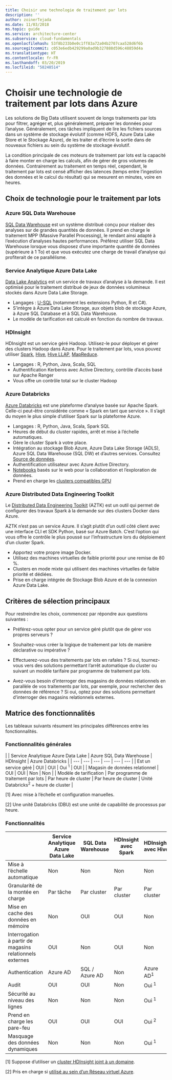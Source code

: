 ```yaml
---
title: Choisir une technologie de traitement par lots
description: ''
author: zoinerTejada
ms.date: 11/03/2018
ms.topic: guide
ms.service: architecture-center
ms.subservice: cloud-fundamentals
ms.openlocfilehash: 53f8b233b0e0c1ff83a72a04b2707caa528d6f6b
ms.sourcegitcommit: c053e6edb429299a0ad9b327888d596c48859d4a
ms.translationtype: HT
ms.contentlocale: fr-FR
ms.lasthandoff: 03/20/2019
ms.locfileid: "58248514"
---
```

# <a name="choosing-a-batch-processing-technology-in-azure"></a>Choisir une technologie de traitement par lots dans Azure

Les solutions de Big Data utilisent souvent de longs traitements par lots pour filtrer, agréger et, plus généralement, préparer les données pour l’analyse. Généralement, ces tâches impliquent de lire les fichiers sources dans un système de stockage évolutif (comme HDFS, Azure Data Lake Store et le Stockage Azure), de les traiter et d’écrire la sortie dans de nouveaux fichiers au sein du système de stockage évolutif.

La condition principale de ces moteurs de traitement par lots est la capacité à faire monter en charge les calculs, afin de gérer de gros volumes de données. Contrairement au traitement en temps réel, cependant, le traitement par lots est censé afficher des latences (temps entre l’ingestion des données et le calcul du résultat) qui se mesurent en minutes, voire en heures.

## <a name="technology-choices-for-batch-processing"></a>Choix de technologie pour le traitement par lots

### <a name="azure-sql-data-warehouse"></a>Azure SQL Data Warehouse

[SQL Data Warehouse](/azure/sql-data-warehouse/) est un système distribué conçu pour réaliser des analyses sur de grandes quantités de données. Il prend en charge le traitement MPP (Massive Parallel Processing), le rendant ainsi adapté à l’exécution d’analyses hautes performances. Préférez utiliser SQL Data Warehouse lorsque vous disposez d’une importante quantité de données (supérieure à 1 To) et que vous exécutez une charge de travail d’analyse qui profiterait de ce parallélisme.

### <a name="azure-data-lake-analytics"></a>Service Analytique Azure Data Lake

[Data Lake Analytics](/azure/data-lake-analytics/data-lake-analytics-overview) est un service de travaux d’analyse à la demande. Il est optimisé pour le traitement distribué de jeux de données volumineux stockés dans Azure Data Lake Storage.

- Langages : [U-SQL](/azure/data-lake-analytics/data-lake-analytics-u-sql-get-started) (notamment les extensions Python, R et C#).
- S’intègre à Azure Data Lake Storage, aux objets blob de stockage Azure, à Azure SQL Database et à SQL Data Warehouse.
- Le modèle de tarification est calculé en fonction du nombre de travaux.

### <a name="hdinsight"></a>HDInsight

HDInsight est un service géré Hadoop. Utilisez-le pour déployer et gérer des clusters Hadoop dans Azure. Pour le traitement par lots, vous pouvez utiliser [Spark](/azure/hdinsight/spark/apache-spark-overview), [Hive](/azure/hdinsight/hadoop/hdinsight-use-hive), [Hive LLAP](/azure/hdinsight/interactive-query/apache-interactive-query-get-started), [MapReduce](/azure/hdinsight/hadoop/hdinsight-use-mapreduce).

- Langages : R, Python, Java, Scala, SQL
- Authentification Kerberos avec Active Directory, contrôle d’accès basé sur Apache Ranger
- Vous offre un contrôle total sur le cluster Hadoop

### <a name="azure-databricks"></a>Azure Databricks

[Azure Databricks](/azure/azure-databricks/) est une plateforme d’analyse basée sur Apache Spark. Celle-ci peut-être considérée comme « Spark en tant que service ». Il s’agit du moyen le plus simple d’utiliser Spark sur la plateforme Azure.

- Langages : R, Python, Java, Scala, Spark SQL
- Heures de début du cluster rapides, arrêt et mise à l’échelle automatiques.
- Gère le cluster Spark à votre place.
- Intégration au stockage Blob Azure, Azure Data Lake Storage (ADLS), Azure SQL Data Warehouse (SQL DW) et d’autres services. Consultez [Source de données](https://docs.azuredatabricks.net/spark/latest/data-sources/index.html).
- Authentification utilisateur avec Azure Active Directory.
- [Notebooks](https://docs.azuredatabricks.net/user-guide/notebooks/index.html) basés sur le web pour la collaboration et l’exploration de données.
- Prend en charge les [clusters compatibles GPU](https://docs.azuredatabricks.net/user-guide/clusters/gpu.html)

### <a name="azure-distributed-data-engineering-toolkit"></a>Azure Distributed Data Engineering Toolkit

Le [Distributed Data Engineering Toolkit](https://github.com/azure/aztk) (AZTK) est un outil qui permet de configurer des travaux Spark à la demande sur des clusters Docker dans Azure.

AZTK n’est pas un service Azure. Il s’agit plutôt d’un outil côté client avec une interface CLI et SDK Python, basé sur Azure Batch. C’est l’option qui vous offre le contrôle le plus poussé sur l’infrastructure lors du déploiement d’un cluster Spark.

- Apportez votre propre image Docker.
- Utilisez des machines virtuelles de faible priorité pour une remise de 80 %.
- Clusters en mode mixte qui utilisent des machines virtuelles de faible priorité et dédiées.
- Prise en charge intégrée de Stockage Blob Azure et de la connexion Azure Data Lake.

## <a name="key-selection-criteria"></a>Critères de sélection principaux

Pour restreindre les choix, commencez par répondre aux questions suivantes :

- Préférez-vous opter pour un service géré plutôt que de gérer vos propres serveurs ?

- Souhaitez-vous créer la logique de traitement par lots de manière déclarative ou impérative ?

- Effectuerez-vous des traitements par lots en rafales ? Si oui, tournez-vous vers des solutions permettant l’arrêt automatique du cluster ou suivant un modèle tarifaire par programme de traitement par lots.

- Avez-vous besoin d’interroger des magasins de données relationnels en parallèle de vos traitements par lots, par exemple, pour rechercher des données de référence ? Si oui, optez pour des solutions permettant d’interroger des magasins relationnels externes.

## <a name="capability-matrix"></a>Matrice des fonctionnalités

Les tableaux suivants résument les principales différences entre les fonctionnalités.

### <a name="general-capabilities"></a>Fonctionnalités générales

<!-- markdownlint-disable MD033 -->

| | Service Analytique Azure Data Lake | Azure SQL Data Warehouse | HDInsight | Azure Databricks |
| --- | --- | --- | --- | --- | --- |
| Est un service géré | OUI | OUI | Oui <sup>1</sup> | OUI |
| Magasin de données relationnel | OUI | OUI | Non  | Non  |
| Modèle de tarification | Par programme de traitement par lots | Par heure de cluster | Par heure de cluster | Unité Databricks<sup>2</sup> + heure de cluster |

[1] Avec mise à l’échelle et configuration manuelles.

[2] Une unité Databricks (DBU) est une unité de capabilité de processus par heure.

### <a name="capabilities"></a>Fonctionnalités

| | Service Analytique Azure Data Lake | SQL Data Warehouse | HDInsight avec Spark | HDInsight avec Hive | HDInsight avec Hive LLAP | Azure Databricks |
| --- | --- | --- | --- | --- | --- | --- |
| Mise à l’échelle automatique | Non  | Non  | Non  | Non  | Non  | OUI |
| Granularité de la montée en charge  | Par tâche | Par cluster | Par cluster | Par cluster | Par cluster | Par cluster |
| Mise en cache des données en mémoire | Non  | OUI | OUI | Non  | OUI | OUI |
| Interrogation à partir de magasins relationnels externes | OUI | Non  | OUI | Non  | Non  | OUI |
| Authentication  | Azure AD | SQL / Azure AD | Non  | Azure AD<sup>1</sup> | Azure AD<sup>1</sup> | Azure AD |
| Audit  | OUI | OUI | Non  | Oui <sup>1</sup> | Oui <sup>1</sup> | OUI |
| Sécurité au niveau des lignes | Non  | Non  | Non  | Oui <sup>1</sup> | Oui <sup>1</sup> | Non  |
| Prend en charge les pare-feu | OUI | OUI | OUI | Oui <sup>2</sup> | Oui <sup>2</sup> | Non  |
| Masquage des données dynamiques | Non  | Non  | Non  | Oui <sup>1</sup> | Oui <sup>1</sup> | Non  |

<!-- markdownlint-enable MD033 -->

[1] Suppose d’utiliser un [cluster HDInsight joint à un domaine](/azure/hdinsight/domain-joined/apache-domain-joined-introduction).

[2] Pris en charge si [utilisé au sein d’un Réseau virtuel Azure](/azure/hdinsight/hdinsight-extend-hadoop-virtual-network).

